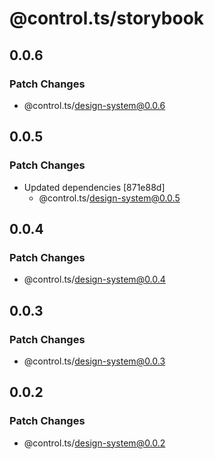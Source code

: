 # @control.ts/storybook

## 0.0.6

### Patch Changes

- @control.ts/design-system@0.0.6

## 0.0.5

### Patch Changes

- Updated dependencies [871e88d]
  - @control.ts/design-system@0.0.5

## 0.0.4

### Patch Changes

- @control.ts/design-system@0.0.4

## 0.0.3

### Patch Changes

- @control.ts/design-system@0.0.3

## 0.0.2

### Patch Changes

- @control.ts/design-system@0.0.2
